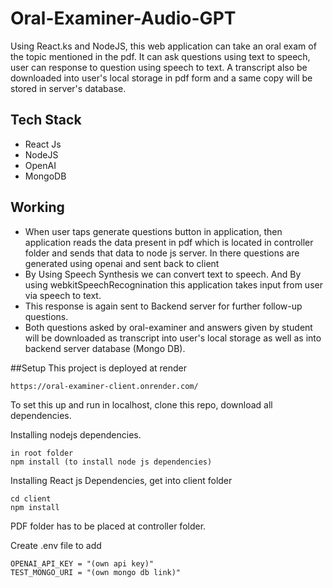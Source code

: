 # Oral-Examiner-Audio-GPT

Using React.ks and NodeJS, this web application can take an oral exam of the topic mentioned in the pdf. It can ask questions using text to speech, user can response to question using speech to text.
A transcript also be downloaded into user's local storage in pdf form and a same copy will be stored in server's database.


## Tech Stack
- React Js
- NodeJS
- OpenAI
- MongoDB

## Working
- When user taps generate questions button in application, then application reads the data present in pdf which is located in controller folder and sends that data to node js server. In there questions are generated
   using openai and sent back to client 
- By Using Speech Synthesis we can convert text to speech. And By using webkitSpeechRecognination this application takes input from user via speech to text.
- This response is again sent to Backend server for further follow-up questions.
- Both questions asked by oral-examiner and answers given by student will be downloaded as transcript into user's local storage as well as into backend server database (Mongo DB).


##Setup
This project is deployed at render 
```
https://oral-examiner-client.onrender.com/
```

To set this up and run in localhost, clone this repo, download all dependencies.

Installing nodejs dependencies.

```
in root folder
npm install (to install node js dependencies)

```

Installing React js Dependencies, get into client folder
```
cd client
npm install
```

PDF folder has to be placed at controller folder.

Create .env file to add
```
OPENAI_API_KEY = "(own api key)"
TEST_MONGO_URI = "(own mongo db link)"
```


